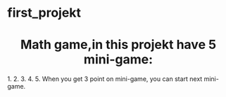 # first_projekt
<h1 align="center">Math game,in this projekt have 5 mini-game:</h1>
1.
2.
3.
4.
5.
When you get 3 point on mini-game, you can start next mini-game.
